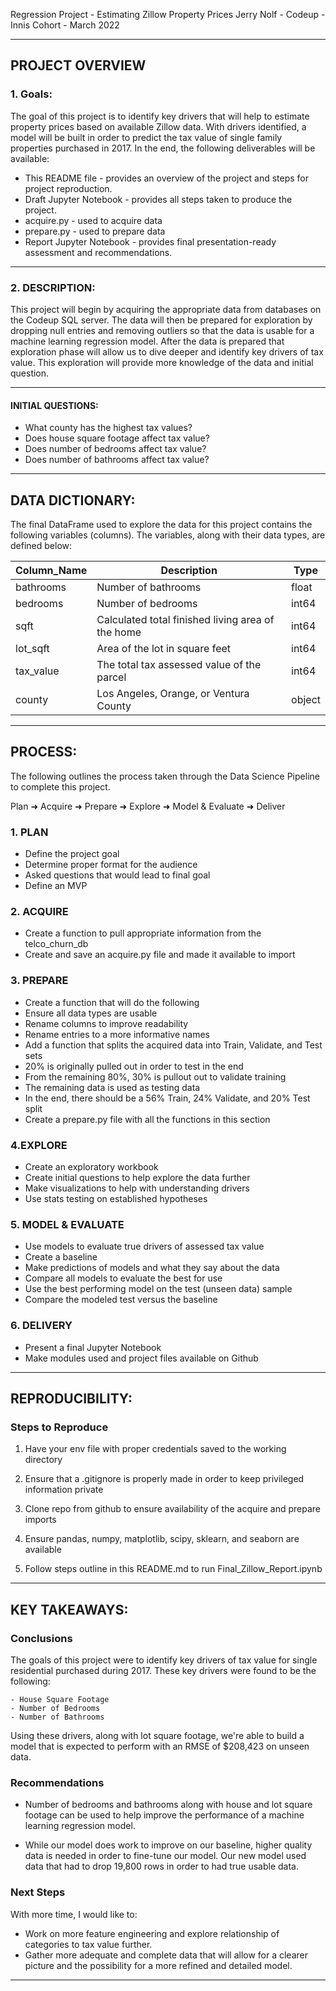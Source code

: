 Regression Project - Estimating Zillow Property Prices 
Jerry Nolf - Codeup - Innis Cohort - March 2022  

----  
## PROJECT OVERVIEW  

 
### 1.  Goals:
The goal of this project is to identify key drivers that will help to estimate property prices based on available Zillow data. With drivers identified, a model will be built in order to predict the tax value of single family properties purchased in 2017. In the end, the following deliverables will be available:

- This README file - provides an overview of the project and steps for project reproduction.  
- Draft Jupyter Notebook - provides all steps taken to produce the project.
- acquire.py - used to acquire data
- prepare.py - used to prepare data
- Report Jupyter Notebook - provides final presentation-ready assessment and recommendations.   

---- 
### 2. DESCRIPTION:

This project will begin by acquiring the appropriate data from databases on the Codeup SQL server. The data will then be prepared for exploration by dropping null entries and removing outliers so that the data is usable for a machine learning regression model. After the data is prepared that exploration phase will allow us to dive deeper and identify key drivers of tax value. This exploration will provide more knowledge of the data and initial question.

---- 
#### INITIAL QUESTIONS: 

- What county has the highest tax values?
- Does house square footage affect tax value?
- Does number of bedrooms affect tax value?
- Does number of bathrooms affect tax value? 

----  
## DATA DICTIONARY:

The final DataFrame used to explore the data for this project contains the following variables (columns).  The variables, along with their data types, are defined below:  


|   Column_Name   | Description | Type      |
|   -----------   | ----------- | ---------- |
| bathrooms | Number of bathrooms | float |
| bedrooms   | Number of bedrooms | int64  |
| sqft      |  Calculated total finished living area of the home   | int64 |
| lot_sqft      |  Area of the lot in square feet | int64 |
| tax_value   | The total tax assessed value of the parcel       | int64    | 
| county   | Los Angeles, Orange, or Ventura County       |  object |


---- 
## PROCESS:
The following outlines the process taken through the Data Science Pipeline to complete this project.  

Plan ➜ Acquire ➜ Prepare ➜ Explore ➜ Model & Evaluate ➜ Deliver

### 1. PLAN
- Define the project goal
- Determine proper format for the audience
- Asked questions that would lead to final goal
- Define an MVP


### 2. ACQUIRE
- Create a function to pull appropriate information from the telco_churn_db
- Create and save an acquire.py file and made it available to import


### 3. PREPARE
- Create a function that will do the following
- Ensure all data types are usable
- Rename columns to improve readability
- Rename entries to a more informative names
- Add a function that splits the acquired data into Train, Validate, and Test sets
- 20% is originally pulled out in order to test in the end
- From the remaining 80%, 30% is pullout out to validate training
- The remaining data is used as testing data
- In the end, there should be a 56% Train, 24% Validate, and 20% Test split 
- Create a prepare.py file with all the functions in this section


### 4.EXPLORE
- Create an exploratory workbook
- Create initial questions to help explore the data further
- Make visualizations to help with understanding drivers
- Use stats testing on established hypotheses


### 5. MODEL & EVALUATE
- Use models to evaluate true drivers of assessed tax value
- Create a baseline
- Make predictions of models and what they say about the data
- Compare all models to evaluate the best for use
- Use the best performing model on the test (unseen data) sample
- Compare the modeled test versus the baseline


### 6. DELIVERY
- Present a final Jupyter Notebook
- Make modules used and project files available on Github

 ---- 
## REPRODUCIBILITY: 
	
### Steps to Reproduce
1. Have your env file with proper credentials saved to the working directory

2. Ensure that a .gitignore is properly made in order to keep privileged information private

3. Clone repo from github to ensure availability of the acquire and prepare imports

4. Ensure pandas, numpy, matplotlib, scipy, sklearn, and seaborn are available

5. Follow steps outline in this README.md to run Final_Zillow_Report.ipynb


---- 
## KEY TAKEAWAYS:

### Conclusions
The goals of this project were to identify key drivers of tax value for single residential purchased during 2017. These key drivers were found to be the following:
        
    - House Square Footage
    - Number of Bedrooms
    - Number of Bathrooms

Using these drivers, along with lot square footage, we're able to build a model that is expected to perform with an RMSE of $208,423 on unseen data.
### Recommendations
- Number of bedrooms and bathrooms along with house and lot square footage can be used to help improve the performance of a machine learning regression model.

- While our model does work to improve on our baseline, higher quality data is needed in order to fine-tune our model. Our new model used data that had to drop 19,800 rows in order to had true usable data.
### Next Steps
With more time, I would like to:
- Work on more feature engineering and explore relationship of categories to tax value further.
- Gather more adequate and complete data that will allow for a clearer picture and the possibility for a more refined and detailed model.  

---- 
